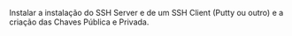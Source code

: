 Instalar a instalação do SSH Server e de um SSH Client (Putty ou outro) e a criação das Chaves Pública e Privada.
